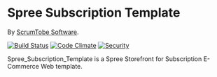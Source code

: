 Spree Subscription Template
===========================

By [ScrumTobe Software](http://www.scrumtobe.com/).

[![Build Status](https://api.travis-ci.org/scrum2b/spree_subscription_template.png?branch=master)](http://travis-ci.org/scrum2b/spree_subscription_template)
[![Code Climate](https://codeclimate.com/github/scrum2b/spree_subscription_template.png)](https://codeclimate.com/github/scrum2b/spree_subscription_template)
[![Security](https://hakiri.io/github/scrum2b/spree_subscription_template/master.svg)](https://hakiri.io/github/scrum2b/spree_subscription_template/master)

Spree_Subscription_Template is a Spree Storefront for Subscription E-Commerce Web template.